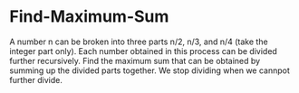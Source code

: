 # Find-Maximum-Sum
A number n can be broken into three parts n/2,  n/3,  and n/4 (take the integer part only). Each number obtained in this process can be divided further recursively.  Find the maximum sum that can be obtained by summing up the divided parts together. We stop dividing when we cannpot further divide.
